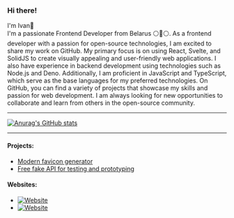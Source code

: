 ### Hi there!

I'm Ivan👋  
I'm a passionate Frontend Developer from Belarus ⚪🔴⚪. As a frontend developer with a passion for open-source technologies, I am excited to share my work on GitHub. My primary focus is on using React, Svelte, and SolidJS to create visually appealing and user-friendly web applications. I also have experience in backend development using technologies such as Node.js and Deno. Additionally, I am proficient in JavaScript and TypeScript, which serve as the base languages for my preferred technologies. On GitHub, you can find a variety of projects that showcase my skills and passion for web development. I am always looking for new opportunities to collaborate and learn from others in the open-source community.

---

[![Anurag's GitHub stats](https://github-readme-stats.vercel.app/api?username=iamkhan21&hide=stars,issues&show_icons=true&theme=nord)](https://github.com/anuraghazra/github-readme-stats)

---

#### Projects:
- [Modern favicon generator](https://mfg.8byte.agency/)
- [Free fake API for testing and prototyping](https://softquery.link/)


#### Websites:
- [![Website](https://img.shields.io/website?label=8byte.agency&style=social&url=https%3A%2F%2F8byte.agency)](https://8byte.agency)
- [![Website](https://img.shields.io/website?label=iamkhan.tech&style=social&url=https%3A%2F%2Fiamkhan.tech)](https://iamkhan.tech)

